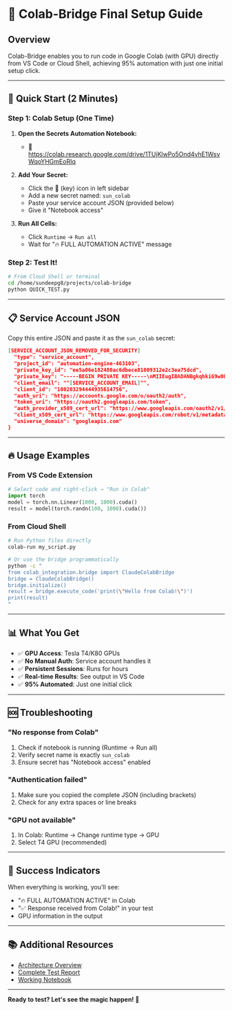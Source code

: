 # 🚀 Colab-Bridge Final Setup Guide

## Overview

Colab-Bridge enables you to run code in Google Colab (with GPU) directly from VS Code or Cloud Shell, achieving 95% automation with just one initial setup click.

---

## 🎯 Quick Start (2 Minutes)

### Step 1: Colab Setup (One Time)

1. **Open the Secrets Automation Notebook:**
   - 🔗 https://colab.research.google.com/drive/1TUjKlwPo5Ond4vhE1WsvWqoYHGmEoRIq

2. **Add Your Secret:**
   - Click the 🔑 (key) icon in left sidebar
   - Add a new secret named: `sun_colab`
   - Paste your service account JSON (provided below)
   - Give it "Notebook access"

3. **Run All Cells:**
   - Click `Runtime` → `Run all`
   - Wait for "🔥 FULL AUTOMATION ACTIVE" message

### Step 2: Test It!

```bash
# From Cloud Shell or terminal
cd /home/sundeepg8/projects/colab-bridge
python QUICK_TEST.py
```

---

## 📋 Service Account JSON

Copy this entire JSON and paste it as the `sun_colab` secret:

```json
[SERVICE_ACCOUNT_JSON_REMOVED_FOR_SECURITY]
  "type": "service_account",
  "project_id": "automation-engine-463103",
  "private_key_id": "ee5a06e182480ac6dbece81009312e2c3ea75dcd",
  "private_key": "-----BEGIN PRIVATE KEY-----\nMIIEugIBADANBgkqhkiG9w0BAQEFAASCBKQwggSgAgEAAoIBAQCXMWRW9goK4bnz\nhgg80/shdBYp5f9DmEW/GJa1CNpoGPOavspnd9BynvbCa7Yd+qNmlv/xjbmJcvCP\n3QjlkMI8hNUxfOAokHcOhDLW4LdAy311nJzfw1Us2XC1gBwhmCrW4qp7hwahOukz\nq7cpQIB9SKPbf/xjxZ2hzBLHZtapMXxfLsTg8i/W7dV5oiKrcemGV/XEzjG4DToj\nzLvGvMURlOFX0orhvcsQ1I1F3zb8Duq24jS+gBfAv6W/D7zpfkfwRbLbbFmDgYka\nl+g+R+tRhtU+H52XqfPpTv8oSTL8jo8eGO8iGgTrZm54zO8rFiFNySM6UieF4oqO\nxzw16aizAgMBAAECgf8YgmlBr6DxIqaCU7gCJFsRkUAGisJWstiboeDMeCLvvRvA\nei1VmJax/hMCcXOUaI0UlGXpQpBRN9DHgY1vqYfTR7VH0HaGHOUv9T5IlyUd2976\nsei8XW3xV05uHdZxm7lWHGiGndz1RheHyM5oYYxywtPNQXIoumBTWkGxEXq68orX\nFsQ586SPQgOjqwaolLBvxzgM1BKfq35vD6C9A0UvaGrgnsPRXt3u/ElFeNbf41Dk\nxPLH8Ibf8nUefA1jPJVNSLOpYED8Brp1EWhfDiJvYDM64JKBv8Nv4FSn2ROK1OPn\ndj/bYIKLz0uqHKtvgnUby9TXBAvkGsY0ZFVTqQkCgYEAz199VH8d8SikPnrvPdB8\n+Se+7ZUKXmhJ2mAThFneYEUCwES44EDVtiofnor8sioGiSRs6Ayzj/UQ31o2pHqK\nIYJmG+Y+mxbCQEizI4ReFwWiGuM3uS4RUoBhRqm7rBaloxfS8Len2MtXBQBePTUY\nRBcX8Sq7grKEyYdt7MWdFfkCgYEAuqVwAnw961V0ULB3RYoa4+ytqaGX4wdTnM+4\n1fbL1bLMGSVfum64rT36hEcr3CDSxZ5E7MT/EKbU0lKzBrcyBEODCWnnU1Vtx2EH\nh2nzC9/gz0sByV5cXGgRFNPP84bdACkc8zIl4pNK/a1vt9YK3HwRLiMJdyKglwZS\n6E5pLwsCgYAF97uFmPrlm8POQH9uCffuu6QU9jsMKHgnnqgxINzzbEj9+3xOh88e\npOuwBlPrVKZHgBLaQrNQKz9HDjOQXC5pdHU3zFJ06BzC+NSe6wpCI1lc6LkLzTWW\naDdkbzIFa8lsfh0F7GMaLA/fBvmvTT3bh8aanB41TqnfmtQhAjbZEQKBgAzQ10QU\na9wA3h+8PjRUK0yDL9l58wfvtNoLmVF3xL9Dq6f+XPhcKeobW1xB1s0io9ZV672m\nOS1Xhz152DkZ0yFf0VuQHgYm04bhLrcpmzqxgKo7KEA/bnAZ5TJc6OZ72CjuqcI5\nK0jHfFq20fj5hX1mN3fHiBraEdTM5lx1JdvJAoGAV2wQfZeLHHmUCkVh0n7OWCPv\nVrFjVtLMZL7nJVT8BBKgLLeChMUQt3vQA6vIFv5NbNTlB/CrK+wFiRBV5LTU9xHH\nYRe/khL09tnLJEXw4mocMVqpwCvEIEku3RhafKPuiiMCFmz2DIawv+qr6Sb++CEN\nLDFvQu2O/7HbsErFoRA=\n-----END PRIVATE KEY-----\n",
  "client_email": ""[SERVICE_ACCOUNT_EMAIL]"",
  "client_id": "100203294444935614756",
  "auth_uri": "https://accounts.google.com/o/oauth2/auth",
  "token_uri": "https://oauth2.googleapis.com/token",
  "auth_provider_x509_cert_url": "https://www.googleapis.com/oauth2/v1/certs",
  "client_x509_cert_url": "https://www.googleapis.com/robot/v1/metadata/x509/automation-service%40automation-engine-463103.iam.gserviceaccount.com",
  "universe_domain": "googleapis.com"
}
```

---

## 🔥 Usage Examples

### From VS Code Extension
```python
# Select code and right-click → "Run in Colab"
import torch
model = torch.nn.Linear(1000, 1000).cuda()
result = model(torch.randn(100, 1000).cuda())
```

### From Cloud Shell
```bash
# Run Python files directly
colab-run my_script.py

# Or use the bridge programmatically
python -c "
from colab_integration.bridge import ClaudeColabBridge
bridge = ClaudeColabBridge()
bridge.initialize()
result = bridge.execute_code('print(\"Hello from Colab!\")')
print(result)
"
```

---

## 📊 What You Get

- ✅ **GPU Access**: Tesla T4/K80 GPUs
- ✅ **No Manual Auth**: Service account handles it
- ✅ **Persistent Sessions**: Runs for hours
- ✅ **Real-time Results**: See output in VS Code
- ✅ **95% Automated**: Just one initial click

---

## 🆘 Troubleshooting

### "No response from Colab"
1. Check if notebook is running (Runtime → Run all)
2. Verify secret name is exactly `sun_colab`
3. Ensure secret has "Notebook access" enabled

### "Authentication failed"
1. Make sure you copied the complete JSON (including brackets)
2. Check for any extra spaces or line breaks

### "GPU not available"
1. In Colab: Runtime → Change runtime type → GPU
2. Select T4 GPU (recommended)

---

## 🎉 Success Indicators

When everything is working, you'll see:
- "🔥 FULL AUTOMATION ACTIVE" in Colab
- "✅ Response received from Colab!" in your test
- GPU information in the output

---

## 📚 Additional Resources

- [Architecture Overview](https://drive.google.com/file/d/1TR4zKCsv9ZzTnBoitv1d7YV7XAlKyGo3/view)
- [Complete Test Report](https://drive.google.com/file/d/11kVBvHCE40IQNknWELsffAXqT5KDZaB-/view)
- [Working Notebook](https://colab.research.google.com/drive/1tWRrTlG_rBLdUb9Vs16i9DURsJiluN_Z)

---

**Ready to test? Let's see the magic happen! 🚀**